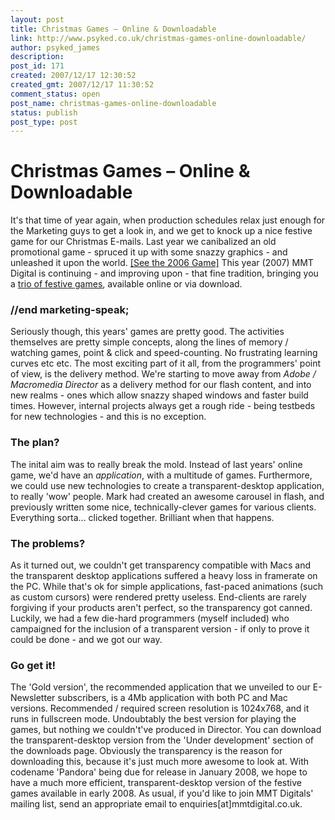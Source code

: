 ```yaml
---
layout: post
title: Christmas Games – Online & Downloadable
link: http://www.psyked.co.uk/christmas-games-online-downloadable/
author: psyked_james
description: 
post_id: 171
created: 2007/12/17 12:30:52
created_gmt: 2007/12/17 11:30:52
comment_status: open
post_name: christmas-games-online-downloadable
status: publish
post_type: post
---
```


# Christmas Games – Online & Downloadable

It's that time of year again, when production schedules relax just enough for the Marketing guys to get a look in, and we get to knock up a nice festive game for our Christmas E-mails. Last year we canibalized an old promotional game - spruced it up with some snazzy graphics - and unleashed it upon the world. [[See the 2006 Game]](http://www.mmtdigital.co.uk/Christmas/game/main.html) This year (2007) MMT Digital is continuing - and improving upon - that fine tradition, bringing you a [trio of festive games](http://www.mmtdigital.co.uk/downloads), available online or via download. 

### //end marketing-speak;

Seriously though, this years' games are pretty good. The activities themselves are pretty simple concepts, along the lines of memory / watching games, point & click and speed-counting. No frustrating learning curves etc etc. The most exciting part of it all, from the programmers' point of view, is the delivery method. We're starting to move away from _Adobe / Macromedia Director_ as a delivery method for our flash content, and into new realms - ones which allow snazzy shaped windows and faster build times. However, internal projects always get a rough ride - being testbeds for new technologies - and this is no exception. 

### The plan?

The inital aim was to really break the mold. Instead of last years' online game, we'd have an _application_, with a multitude of games. Furthermore, we could use new technologies to create a transparent-desktop application, to really 'wow' people. Mark had created an awesome carousel in flash, and previously written some nice, technically-clever games for various clients. Everything sorta... clicked together. Brilliant when that happens. 

### The problems?

As it turned out, we couldn't get transparency compatible with Macs and the transparent desktop applications suffered a heavy loss in framerate on the PC. While that's ok for simple applications, fast-paced animations (such as custom cursors) were rendered pretty useless. End-clients are rarely forgiving if your products aren't perfect, so the transparency got canned. Luckily, we had a few die-hard programmers (myself included) who campaigned for the inclusion of a transparent version - if only to prove it could be done - and we got our way. 

### Go get it!

The 'Gold version', the recommended application that we unveiled to our E-Newsletter subscribers, is a 4Mb application with both PC and Mac versions. Recommended / required screen resolution is 1024x768, and it runs in fullscreen mode. Undoubtably the best version for playing the games, but nothing we couldn't've produced in Director. You can download the transparent-desktop version from the 'Under development' section of the downloads page. Obviously the transparency is the reason for downloading this, because it's just much more awesome to look at. With codename 'Pandora' being due for release in January 2008, we hope to have a much more efficient, transparent-desktop version of the festive games available in early 2008. As usual, if you'd like to join MMT Digitals' mailing list, send an appropriate email to enquiries[at]mmtdigital.co.uk.